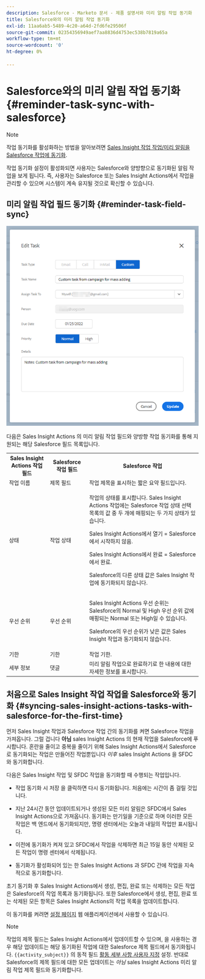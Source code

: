 ```yaml
---
description: Salesforce - Marketo 문서 - 제품 설명서와 미리 알림 작업 동기화
title: Salesforce와의 미리 알림 작업 동기화
exl-id: 11aa6ab5-5489-4c20-a64d-2fd6fe29506f
source-git-commit: 02354356949aef7aa8836d4753ec538b7819a65a
workflow-type: tm+mt
source-wordcount: '0'
ht-degree: 0%

---
```


# Salesforce와의 미리 알림 작업 동기화 {#reminder-task-sync-with-salesforce}

>[!NOTE]
>
>작업 동기화를 활성화하는 방법을 알아보려면 [Sales Insight 작업 작업/미리 알림을 Salesforce 작업에 동기화](/help/marketo/product-docs/marketo-sales-insight/actions/crm/salesforce-integration/sync-sales-activities-to-salesforce.md#sync-sales-insight-actions-tasks-reminders-to-salesforce-tasks).

작업 동기화 설정이 활성화되면 사용자는 Salesforce와 양방향으로 동기화된 알림 작업을 보게 됩니다. 즉, 사용자는 Salesforce 또는 Sales Insight Actions에서 작업을 관리할 수 있으며 시스템이 계속 유지될 것으로 확신할 수 있습니다.

## 미리 알림 작업 필드 동기화 {#reminder-task-field-sync}

![](assets/reminder-task-sync-with-salesforce-1.png)

다음은 Sales Insight Actions 의 미리 알림 작업 필드와 양방향 작업 동기화를 통해 지원되는 해당 Salesforce 필드 목록입니다.

<table>
 <tr>
  <th>Sales Insight Actions 작업 필드</th>
  <th>Salesforce 작업 필드</th>
  <th>Salesforce 작업</th>
 </tr>
 <tr>
  <td>작업 이름</td>
  <td>제목 필드</td>
  <td>작업 제목을 표시하는 짧은 요약 필드입니다.</td>
 </tr>
 <tr>
  <td>상태</td>
  <td>작업 상태</td>
  <td><p>작업의 상태를 표시합니다. Sales Insight Actions 작업에는 Salesforce 작업 상태 선택 목록의 값 중 두 개에 매핑되는 두 가지 상태가 있습니다.</p>
  <p>Sales Insight Actions에서 열기 = Salesforce에서 시작하지 않음.</p>
  <p>Sales Insight Actions에서 완료 = Salesforce에서 완료.</p>
  <p>Salesforce의 다른 상태 값은 Sales Insight 작업에 동기화되지 않습니다.</p></td>
 </tr>
 <tr>
  <td>우선 순위</td>
  <td>우선 순위</td>
  <td><p>Sales Insight Actions 우선 순위는 Salesforce의 Normal 및 High 우선 순위 값에 매핑되는 Normal 또는 High일 수 있습니다.</p>
  <p>Salesforce의 우선 순위가 낮은 값은 Sales Insight 작업과 동기화되지 않습니다.</p></td>
 </tr>
 <tr>
  <td>기한</td>
  <td>기한</td>
  <td>작업 기한.</td>
 </tr>
 <tr>
  <td>세부 정보</td>
  <td>댓글</td>
  <td>미리 알림 작업으로 완료하기로 한 내용에 대한 자세한 정보를 표시합니다.</td>
 </tr>
</table>

## 처음으로 Sales Insight 작업 작업을 Salesforce와 동기화 {#syncing-sales-insight-actions-tasks-with-salesforce-for-the-first-time}

먼저 Sales Insight 작업과 Salesforce 작업 간의 동기화를 켜면 Salesforce 작업을 가져옵니다. 그럴 겁니다 **아님** sales Insight Actions 의 현재 작업을 Salesforce에 푸시합니다. 혼란을 줄이고 중복을 줄이기 위해 Sales Insight Actions에서 Salesforce로 동기화되는 작업은 만들어진 작업뿐입니다 *이후* sales Insight Actions 을 SFDC 와 동기화합니다.

다음은 Sales Insight 작업 및 SFDC 작업을 동기화할 때 수행되는 작업입니다.

* 작업 동기화 시 저장 을 클릭하면 다시 동기화됩니다. 처음에는 시간이 좀 걸릴 것입니다.

* 지난 24시간 동안 업데이트되거나 생성된 모든 미리 알림은 SFDC에서 Sales Insight Actions으로 가져옵니다. 동기화는 만기일을 기준으로 하며 이러한 모든 작업은 백 엔드에서 동기화되지만, 명령 센터에서는 오늘과 내일의 작업만 표시됩니다.

* 이전에 동기화가 켜져 있고 SFDC에서 작업을 삭제하면 최근 15일 동안 삭제된 모든 작업이 명령 센터에서 삭제됩니다.

* 동기화가 활성화되어 있는 한 Sales Insight Actions 과 SFDC 간에 작업을 지속적으로 동기화합니다.

초기 동기화 후 Sales Insight Actions에서 생성, 편집, 완료 또는 삭제하는 모든 작업은 Salesforce의 작업 목록과 동기화됩니다. 또한 Salesforce에서 생성, 편집, 완료 또는 삭제된 모든 항목은 Sales Insight Actions의 작업 목록을 업데이트합니다.

이 동기화를 켜려면 [설정 페이지](https://toutapp.com/login) 웹 애플리케이션에서 사용할 수 있습니다.

>[!NOTE]
>
>작업의 제목 필드는 Sales Insight Actions에서 업데이트할 수 있으며, 을 사용하는 경우 해당 업데이트는 해당 동기화된 작업에 대한 Salesforce 제목 필드에서 동기화됩니다. `{{activity_subject}}` 의 동적 필드 [활동 세부 사항 사용자 지정](/help/marketo/product-docs/marketo-sales-insight/actions/crm/salesforce-integration/configure-salesforce-activity-detail-customization.md) 설정. 반대로 Salesforce의 제목 필드에 대한 모든 업데이트는 _아님_ sales Insight Actions 미리 알림 작업 제목 필드와 동기화합니다.
